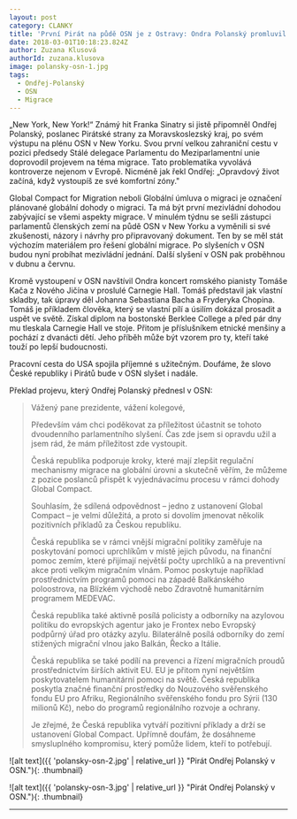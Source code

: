 ```yaml
---
layout: post
category: CLANKY
title: 'První Pirát na půdě OSN je z Ostravy: Ondra Polanský promluvil k migraci'
date: 2018-03-01T10:18:23.824Z
author: Zuzana Klusová
authorId: zuzana.klusova
image: polansky-osn-1.jpg
tags:
  - Ondřej-Polanský
  - OSN
  - Migrace
---
```


„New York, New York!“ Známý hit Franka Sinatry si jistě připomněl Ondřej Polanský, poslanec Pirátské strany za Moravskoslezský kraj, po svém výstupu na plénu OSN v New Yorku. Svou první velkou zahraniční cestu v pozici předsedy Stálé delegace Parlamentu do Meziparlamentní unie doprovodil projevem na téma migrace. Tato problematika vyvolává kontroverze nejenom v Evropě. Nicméně jak řekl Ondřej: „Opravdový život začíná, když vystoupíš ze své komfortní zóny."

Global Compact for Migration neboli Globální úmluva o migraci je označení plánované globální dohody o migraci. Ta má být první mezivládní dohodou zabývající se všemi aspekty migrace. V minulém týdnu se sešli zástupci parlamentů členských zemí na půdě OSN v New Yorku a vyměnili si své zkušenosti, názory i návrhy pro připravovaný dokument. Ten by se měl stát výchozím materiálem pro řešení globální migrace. Po slyšeních v OSN budou nyní probíhat mezivládní jednání. Další slyšení v OSN pak proběhnou v dubnu a červnu.

Kromě vystoupení v OSN navštívil Ondra koncert romského pianisty Tomáše Kača z Nového Jičína v proslulé Carnegie Hall. Tomáš představil jak vlastní skladby, tak úpravy děl Johanna Sebastiana Bacha a Fryderyka Chopina. Tomáš je příkladem člověka, který se vlastní pílí a úsilím dokázal prosadit a uspět ve světě. Získal diplom na bostonské Berklee College a před pár dny mu tleskala Carnegie Hall ve stoje. Přitom je příslušníkem etnické menšiny a pochází z dvanácti dětí. Jeho příběh může být vzorem pro ty, kteří také touží po lepší budoucnosti.

Pracovní cesta do USA spojila příjemné s užitečným. Doufáme, že slovo České republiky i Pirátů bude v OSN slyšet i nadále.

Překlad projevu, který Ondřej Polanský přednesl v OSN:

> Vážený pane prezidente, vážení kolegové,
> 
> Především vám chci poděkovat za příležitost účastnit se tohoto dvoudenního parlamentního slyšení. Čas zde jsem si opravdu užil a jsem rád, že mám příležitost zde vystoupit.
> 
> Česká republika podporuje kroky, které mají zlepšit regulační mechanismy migrace na globální úrovni a skutečně věřím, že můžeme z pozice poslanců přispět k vyjednávacímu procesu v rámci dohody Global Compact.
> 
> Souhlasím, že sdílená odpovědnost – jedno z ustanovení Global Compact – je velmi důležitá, a proto si dovolím jmenovat několik pozitivních příkladů za Českou republiku.
> 
> Česká republika se v rámci vnější migrační politiky zaměřuje na poskytování pomoci uprchlíkům v místě jejich původu, na finanční pomoc zemím, které přijímají největší počty uprchlíků a na preventivní akce proti velkým migračním vlnám. Pomoc poskytuje například prostřednictvím programů pomoci na západě Balkánského poloostrova, na Blízkém východě nebo Zdravotně humanitárním programem MEDEVAC.
> 
> Česká republika také aktivně posílá policisty a odborníky na azylovou politiku do evropských agentur jako je Frontex nebo Evropský podpůrný úřad pro otázky azylu. Bilaterálně posílá odborníky do zemí stižených migrační vlnou jako Balkán, Řecko a Itálie.
> 
> Česká republika se také podílí na prevenci a řízení migračních proudů prostřednictvím širších aktivit EU. EU je přitom nyní největším poskytovatelem humanitární pomoci na světě. Česká republika poskytla značné finanční prostředky do Nouzového svěřenského fondu EU pro Afriku, Regionálního svěřenského fondu pro Sýrii (130 milionů Kč), nebo do   programů regionálního rozvoje a ochrany.
> 
> Je zřejmé, že Česká republika vytváří pozitivní příklady a drží se ustanovení Global Compact. Upřímně doufám, že dosáhneme smysluplného kompromisu, který pomůže lidem, kteří to potřebují.

![alt text]({{ 'polansky-osn-2.jpg' | relative_url }} "Pirát Ondřej Polanský v OSN."){: .thumbnail}

![alt text]({{ 'polansky-osn-3.jpg' | relative_url }} "Pirát Ondřej Polanský v OSN."){: .thumbnail}

- - -
